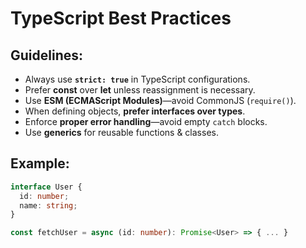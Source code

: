 # TypeScript Best Practices

## Guidelines:
- Always use **`strict: true`** in TypeScript configurations.
- Prefer **const** over **let** unless reassignment is necessary.
- Use **ESM (ECMAScript Modules)**—avoid CommonJS (`require()`).
- When defining objects, **prefer interfaces over types**.
- Enforce **proper error handling**—avoid empty `catch` blocks.
- Use **generics** for reusable functions & classes.

## Example:
```ts
interface User {
  id: number;
  name: string;
}

const fetchUser = async (id: number): Promise<User> => { ... }
```
